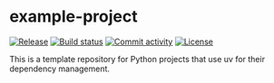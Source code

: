 # example-project

[![Release](https://img.shields.io/github/v/release/tfantunes/example-project)](https://img.shields.io/github/v/release/tfantunes/example-project)
[![Build status](https://img.shields.io/github/actions/workflow/status/tfantunes/example-project/main.yml?branch=main)](https://github.com/tfantunes/example-project/actions/workflows/main.yml?query=branch%3Amain)
[![Commit activity](https://img.shields.io/github/commit-activity/m/tfantunes/example-project)](https://img.shields.io/github/commit-activity/m/tfantunes/example-project)
[![License](https://img.shields.io/github/license/tfantunes/example-project)](https://img.shields.io/github/license/tfantunes/example-project)

This is a template repository for Python projects that use uv for their dependency management.

